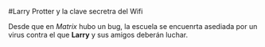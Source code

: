 #Larry Protter y la clave secretra del Wifi

Desde que en *Matrix* hubo un bug, la escuela se encuenrta asediada por un virus
contra el que **Larry** y sus amigos deberán luchar.
